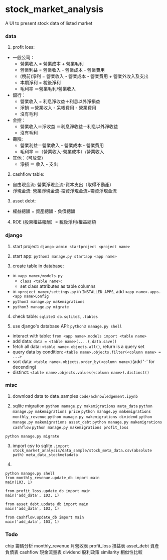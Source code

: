 # stock_market_analysis

A UI to present stock data of listed market

### data

1. profit loss:

- 一般公司：
  - 營業收入 = 營業成本 + 營業毛利
  - 營業利益 = 營業收入 - 營業成本 - 營業費用
  - (稅前)淨利 = 營業收入 - 營業成本 - 營業費用 + 營業外收入及支出
  - 本期淨利 = 稅後淨利
  - 毛利率 ＝營業毛利/營業收入
- 銀行：
  - 營業收入 = 利息淨收益＋利息以外淨損益
  - 淨損 ＝營業收入 - 呆帳費用 - 營業費用
  - 沒有毛利
- 金控：
  - 營業收入＝淨收益 ＝利息淨收益＋利息以外淨收益
  - 沒有毛利
- 壽險:
  - 營業利益＝營業收入 - 營業成本 - 營業費用
  - 毛利率 ＝（營業收入-營業成本）/營業收入
- 其他：（可放棄）
  - 淨損 ＝ 收入 - 支出

2. cashflow table:

- 自由現金流: 營業淨現金流-資本支出（取得不動產）
- 淨現金流: 營業淨現金流-投資淨現金流+籌資淨現金流

3. asset debt:

- 權益總額 = 資產總額 - 負債總額

4. ROE (股東權益報酬）= 稅後淨利/權益總額

### django

1. start project: `django-admin startproject <project name>`

2. start app: `python3 manage.py startapp <app name>`

3. create table in database:

- in `<app name>/models.py`
  - `class <table name>`:
  - set class attributes as table columns
- in `<project name>/settings.py` in `INSTALLED_APPS`, add `<app name>.apps.<app name>Config`
- `python3 manage.py makemigrations`
- `python3 manage.py migrate`

4. check table: `sqlite3 db.sqlite3`, `.tables`

5. use django's database API: `python3 manage.py shell`

- interact with table: `from <app name>.models import <table name>`
- add data: `data = <table name>(....)`, `data.save()`
- fetch all data: `<table name>.objects.all()`, return is a query set
- query data by condition: `<table name>.objects.filter(<column name> = ...>`
- sort data: `<table name>.objects.order_by(<column name>)`(add '-' for decending)
- distinct: `<table name>.objects.values(<column name>).distinct()`

### misc

1. download data to data_samples
`code/acknowledgement.ipynb`

2. sqlite migration
`python manage.py makemigrations meta_data`
`python manage.py makemigrations price`
`python manage.py makemigrations monthly_revenue`
`python manage.py makemigrations dividend`
`python manage.py makemigrations asset_debt`
`python manage.py makemigrations cashflow`
`python manage.py makemigrations profit_loss`

`python manage.py migrate`

3. import csv to sqlite
`.import stock_market_analysis/data_sample/stock_meta_data.csv(absolute path) meta_data_stockmetadata`

4. 
```
python manage.py shell
from monthly_revenue.update_db import main
main(103, 1)
```

```
from profit_loss.update_db import main
main('add_data', 103, 1)
```

```
from asset_debt.update_db import main
main('add_data', 103, 1)
```

```
from cashflow.update_db import main
main('add_data', 103, 1)
```

### Todo

chip 籌碼分析
monthly_revenue 月營收表
profit_loss 損益表
asset_debt 資產負債表
cashflow 現金流量表
dividend 股利政策
similarity 相似性比較
